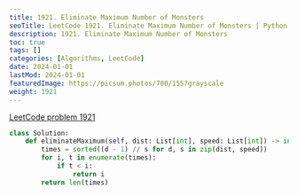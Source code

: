 ```yaml
---
title: 1921. Eliminate Maximum Number of Monsters
seoTitle: LeetCode 1921. Eliminate Maximum Number of Monsters | Python solution and explanation
description: 1921. Eliminate Maximum Number of Monsters
toc: true
tags: []
categories: [Algorithms, LeetCode]
date: 2024-01-01
lastMod: 2024-01-01
featuredImage: https://picsum.photos/700/155?grayscale
weight: 1921
---
```


[LeetCode problem 1921](https://leetcode.com/problems/eliminate-maximum-number-of-monsters/)

```python
class Solution:
    def eliminateMaximum(self, dist: List[int], speed: List[int]) -> int:
        times = sorted((d - 1) // s for d, s in zip(dist, speed))
        for i, t in enumerate(times):
            if t < i:
                return i
        return len(times)

```
